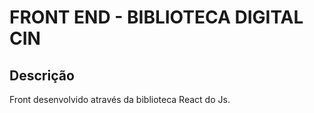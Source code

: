 # FRONT END - BIBLIOTECA DIGITAL CIN

## Descrição
Front desenvolvido através da biblioteca React do Js. 
